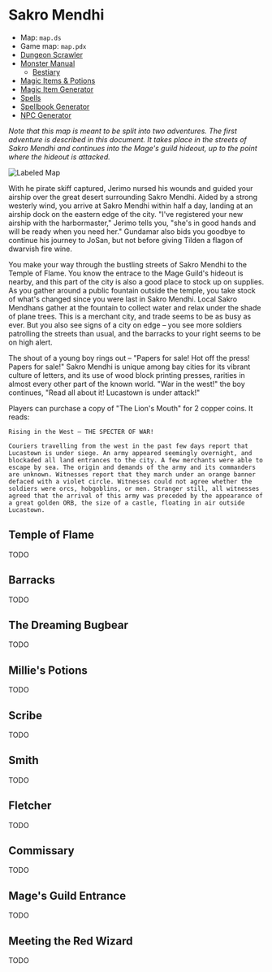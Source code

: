 Sakro Mendhi
============

* Map: `map.ds`
* Game map: `map.pdx`
* [Dungeon Scrawler](https://probabletrain.itch.io/dungeon-scrawl)
* [Monster Manual](https://www.dndbeyond.com/monsters)
  * [Bestiary](https://dr-eigenvalue.github.io/bestiary/)
* [Magic Items & Potions](https://donjon.bin.sh/5e/magic_items/)
* [Magic Item Generator](https://5emagic.shop/generate)
* [Spells](https://www.dndbeyond.com/spells)
* [Spellbook Generator](https://5emagic.shop/spellbook/generate)
* [NPC Generator](https://www.kassoon.com/dnd/npc-generator/)

_Note that this map is meant to be split into two adventures. The first adventure is described in this document. It takes place in the streets of Sakro Mendhi and continues into the Mage's guild hideout, up to the point where the hideout is attacked._

![Labeled Map](./map-labeled.png)

With he pirate skiff captured, Jerimo nursed his wounds and guided your airship over the great desert surrounding Sakro Mendhi. Aided by a strong westerly wind, you arrive at Sakro Mendhi within half a day, landing at an airship dock on the eastern edge of the city. "I've registered your new airship with the harbormaster," Jerimo tells you, "she's in good hands and will be ready when you need her." Gundamar also bids you goodbye to continue his journey to JoSan, but not before giving Tilden a flagon of dwarvish fire wine.

You make your way through the bustling streets of Sakro Mendhi to the Temple of Flame. You know the entrace to the Mage Guild's hideout is nearby, and this part of the city is also a good place to stock up on supplies. As you gather around a public fountain outside the temple, you take stock of what's changed since you were last in Sakro Mendhi. Local Sakro Mendhans gather at the fountain to collect water and relax under the shade of plane trees. This is a merchant city, and trade seems to be as busy as ever. But you also see signs of a city on edge – you see more soldiers patrolling the streets than usual, and the barracks to your right seems to be on high alert.

The shout of a young boy rings out – "Papers for sale! Hot off the press! Papers for sale!" Sakro Mendhi is unique among bay cities for its vibrant culture of letters, and its use of wood block printing presses, rarities in almost every other part of the known world. "War in the west!" the boy continues, "Read all about it! Lucastown is under attack!"

Players can purchase a copy of "The Lion's Mouth" for 2 copper coins. It reads:

```
Rising in the West – THE SPECTER OF WAR!

Couriers travelling from the west in the past few days report that Lucastown is under siege. An army appeared seemingly overnight, and blockaded all land entrances to the city. A few merchants were able to escape by sea. The origin and demands of the army and its commanders are unknown. Witnesses report that they march under an orange banner defaced with a violet circle. Witnesses could not agree whether the soldiers were orcs, hobgoblins, or men. Stranger still, all witnesses agreed that the arrival of this army was preceded by the appearance of a great golden ORB, the size of a castle, floating in air outside Lucastown.
```

Temple of Flame
---------------

TODO

Barracks
--------

TODO

The Dreaming Bugbear
--------------------

TODO

Millie's Potions
----------------

TODO

Scribe
------

TODO

Smith
-----

TODO

Fletcher
--------

TODO

Commissary
----------

TODO

Mage's Guild Entrance
---------------------

TODO

Meeting the Red Wizard
----------------------

TODO

